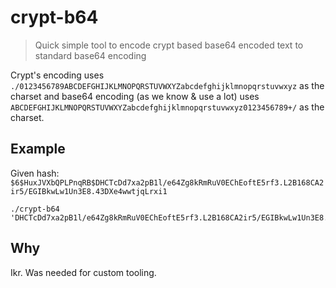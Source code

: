 # crypt-b64
> Quick simple tool to encode crypt based base64 encoded text to standard base64 encoding

Crypt's encoding uses `./0123456789ABCDEFGHIJKLMNOPQRSTUVWXYZabcdefghijklmnopqrstuvwxyz` as the charset
and base64 encoding (as we know & use a lot) uses `ABCDEFGHIJKLMNOPQRSTUVWXYZabcdefghijklmnopqrstuvwxyz0123456789+/` as the charset.

## Example

Given hash: `$6$HuxJVXbQPLPnqRB$DHCTcDd7xa2pB1l/e64Zg8kRmRuV0EChEoftE5rf3.L2B168CA2ir5/EGIBkwLw1Un3E8.43DXe4wwtjqLrxi1`

```shell
./crypt-b64 'DHCTcDd7xa2pB1l/e64Zg8kRmRuV0EChEoftE5rf3.L2B168CA2ir5/EGIBkwLw1Un3E8.43DXe4wwtjqLrxi1'
```

## Why

Ikr. Was needed for custom tooling.
